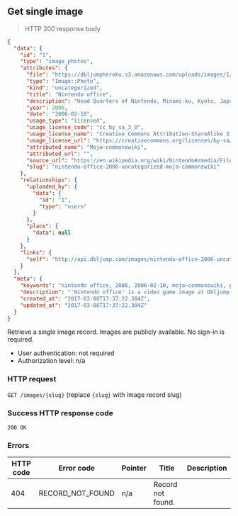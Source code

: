 ## Get single image

> HTTP 200 response body

```JSON
{
  "data": {
    "id": "1",
    "type": "image_photos",
    "attributes": {
      "file": "https://dbljumpheroku.s3.amazonaws.com/uploads/images/1/nintendo-hq-kyoto-2006.jpg",
      "type": "Image::Photo",
      "kind": "uncategorized",
      "title": "Nintendo office",
      "description": "Head Quarters of Nintendo, Minami-ku, Kyoto, Japan. The picture was taken by the poster in February, 2006.",
      "year": 2006,
      "date": "2006-02-18",
      "usage_type": "licensed",
      "usage_license_code": "cc_by_sa_3_0",
      "usage_license_name": "Creative Commons Attribution-ShareAlike 3.0",
      "usage_license_url": "https://creativecommons.org/licenses/by-sa/3.0",
      "attributed_name": "Moja~commonswiki",
      "attributed_url": "",
      "source_url": "https://en.wikipedia.org/wiki/Nintendo#/media/File:Nintendo_office.jpg",
      "slug": "nintendo-office-2006-uncategorized-moja-commonswiki"
    },
    "relationships": {
      "uploaded_by": {
        "data": {
          "id": "1",
          "type": "users"
        }
      },
      "place": {
        "data": null
      }
    },
    "links": {
      "self": "http://api.dbljump.com/images/nintendo-office-2006-uncategorized-moja-commonswiki"
    }
  },
  "meta": {
    "keywords": "nintendo office, 2006, 2006-02-18, moja~commonswiki, photo, false, image, picture, media, dbljump, video games, pc games, gaming",
    "description": "'Nintendo office' is a video game image at Dbljump.",
    "created_at": "2017-03-08T17:37:22.384Z",
    "updated_at": "2017-03-08T17:37:22.384Z"
  }
}
```

Retrieve a single image record. Images are publicly available. No sign-in is required.

* User authentication: not required
* Authorization level: n/a

### HTTP request

`GET /images/{slug}` (replace `{slug}` with image record slug)

### Success HTTP response code

`200 OK`

### Errors

HTTP code | Error code | Pointer | Title | Description
--------- | ---------- | ------- | ----- | -----------
404 | RECORD_NOT_FOUND | n/a | Record not found. |
